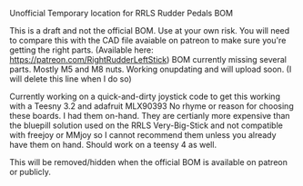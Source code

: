 Unofficial Temporary location for RRLS Rudder Pedals BOM

This is a draft and not the official BOM. Use at your own risk. You will need to compare this with the CAD file avaiable on patreon to make sure you're getting the right parts. (Available here: https://patreon.com/RightRudderLeftStick)
BOM currently missing several parts. Mostly M5 and M8 nuts. Working onupdating and will upload soon. (I will delete this line when I do so)

Currently working on a quick-and-dirty joystick code to get this working with a Teesny 3.2 and adafruit MLX90393
No rhyme or reason for choosing these boards. I had them on-hand. They are certianly more expensive than the bluepill solution used on the RRLS Very-Big-Stick and not compatible with freejoy or MMjoy so I cannot recommend them unless you already have them on hand.
Should work on a teensy 4 as well.

This will be removed/hidden when the official BOM is available on patreon or publicly.
